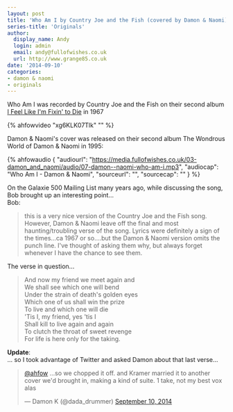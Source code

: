 ```yaml
---
layout: post
title: 'Who Am I by Country Joe and the Fish (covered by Damon & Naomi)'
series-title: 'Originals'
author:
  display_name: Andy
  login: admin
  email: andy@fullofwishes.co.uk
  url: http://www.grange85.co.uk
date: '2014-09-10'
categories:
- damon & naomi
- originals
---
```

<p>Who Am I was recorded by Country Joe and the Fish on their second album <a href="http://en.wikipedia.org/wiki/I-Feel-Like-I%27m-Fixin%27-to-Die">I Feel Like I'm Fixin' to Die</a> in 1967<br />

{% ahfowvideo "xg6KLK07Tlk" "" %}

<p>Damon & Naomi's cover was released on their second album The Wondrous World of Damon & Naomi in 1995:</p>

 {% ahfowaudio {
  "audiourl": "https://media.fullofwishes.co.uk/03-damon_and_naomi/audio/07-damon--naomi-who-am-i.mp3",
  "audiocap": "Who Am I - Damon & Naomi",
  "sourceurl": "",
  "sourcecap": ""
  } %}

<p>On the Galaxie 500 Mailing List many years ago, while discussing the song, Bob brought up an interesting point...<br />
Bob:</p>
<blockquote><p>this is a very nice version of the Country Joe and the Fish song. However, Damon & Naomi leave off the final and most haunting/troubling verse of the song. Lyrics were definitely a sign of the times...ca 1967 or so....but the Damon & Naomi version omits the punch line. I've thought of asking them why, but always forget whenever I have the chance to see them.
</p></blockquote>
<p>The verse in question...</p>
<blockquote><p>And now my friend we meet again and<br />
We shall see which one will bend<br />
Under the strain of death's golden eyes<br />
Which one of us shall win the prize<br />
To live and which one will die<br />
'Tis I, my friend, yes 'tis I<br />
Shall kill to live again and again<br />
To clutch the throat of sweet revenge<br />
For life is here only for the taking.
</p></blockquote>
<p><strong>Update</strong>:<br />
... so I took advantage of Twitter and asked Damon about that last verse...</p>
<blockquote class="twitter-tweet" lang="en-gb"><p><a href="https://twitter.com/ahfow">@ahfow</a> ...so we chopped it off. and Kramer married it to another cover we&#39;d brought in, making a kind of suite. 1 take, not my best vox alas</p>
<p>&mdash; Damon K (@dada_drummer) <a href="https://twitter.com/dada_drummer/status/509791873658290177">September 10, 2014</a></p></blockquote>
